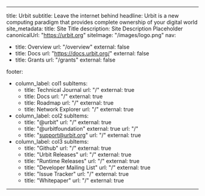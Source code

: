 ---

title: Urbit
subtitle: Leave the internet behind
headline: Urbit is a new computing paradigm that provides complete ownership of your digital world 
site_metadata:
  title: Site Title
  description: Site Description Placeholder
  canonicalUrl: "https://urbit.org"
  siteImage: "/images/logo.png"
nav:
- title: Overview
  url: "/overview"
  external: false
- title: Docs
  url: "https://docs.urbit.org/"
  external: false
- title: Grants
  url: "/grants"
  external: false

footer:
  - column_label: col1
    subItems:
      - title: Technical Journal
        url: "/"
        external: true
      - title: Docs
        url: "/"
        external: true
      - title: Roadmap
        url: "/"
        external: true
      - title: Network Explorer
        url: "/"
        external: true
  - column_label: col2
    subItems:
      - title: "@urbit"
        url: "/"
        external: true
      - title: "@urbitfoundation"
        external: true
        url: "/"
      - title: "support@urbit.org"
        url: "/"
        external: true
  - column_label: col3
    subItems:
      - title: "Github"
        url: "/"
        external: true
      - title: "Urbit Releases"
        url: "/"
        external: true
      - title: "Runtime Releases"
        url: "/"
        external: true
      - title: "Developer Mailing List"
        url: "/"
        external: true
      - title: "Issue Tracker"
        url: "/"
        external: true
      - title: "Whitepaper"
        url: "/"
        external: true
---